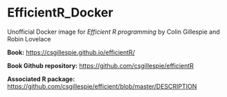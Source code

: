 # EfficientR_Docker
Unofficial Docker image for *Efficient R programming* by Colin Gillespie and  Robin Lovelace

**Book:** https://csgillespie.github.io/efficientR/

**Book Github repository:** https://github.com/csgillespie/efficientR

**Associated R package:** https://github.com/csgillespie/efficient/blob/master/DESCRIPTION



